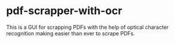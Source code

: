 # pdf-scrapper-with-ocr
This is a GUI for scrapping PDFs with the help of optical character recognition making easier than ever to scrape PDFs.
